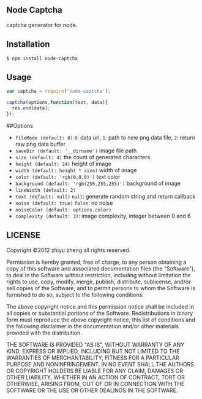 ## Node Captcha

captcha generator for node.

## Installation

	$ npm install node-captcha

## Usage 

```javascript
var captcha = require('node-captcha');

captcha(options,function(text, data){
  res.end(data);
});
```

##Options

* `fileMode (default: 0)` `0`: data url, `1`: path to new png data file, `2`: return raw png data buffer
* `saveDir (default: '__dirname')` image file path
* `size (default: 4)` the count of generated characters
* `height (default: 24)` height of image
* `width (default: height * size)` width of image
* `color (default: 'rgb(0,0,0)')` text color
* `background (default: 'rgb(255,255,255)')` background of image
* `lineWidth (default: 2)` 
* `text (default: null)` `null`: generate random string and return callback
* `noise (default: true)` `false`: no noise
* `noiseColor (default: options.color)`
* `complexity (default: 3)`: image complexity, integer between 0 and 6

## LICENSE

Copyright ©2012 zhiyu zheng all rights reserved.

Permission is hereby granted, free of charge, to any person obtaining a copy of this software and associated documentation files (the "Software"), to deal in the Software without restriction, including without limitation the rights to use, copy, modify, merge, publish, distribute, sublicense, and/or sell copies of the Software, and to permit persons to whom the Software is furnished to do so, subject to the following conditions:

The above copyright notice and this permission notice shall be included in all copies or substantial portions of the Software. Redistributions in binary form must reproduce the above copyright notice, this list of conditions and the following disclaimer in the documentation and/or other materials provided with the distribution.

THE SOFTWARE IS PROVIDED "AS IS", WITHOUT WARRANTY OF ANY KIND, EXPRESS OR IMPLIED, INCLUDING BUT NOT LIMITED TO THE WARRANTIES OF MERCHANTABILITY, FITNESS FOR A PARTICULAR PURPOSE AND NONINFRINGEMENT. IN NO EVENT SHALL THE AUTHORS OR COPYRIGHT HOLDERS BE LIABLE FOR ANY CLAIM, DAMAGES OR OTHER LIABILITY, WHETHER IN AN ACTION OF CONTRACT, TORT OR OTHERWISE, ARISING FROM, OUT OF OR IN CONNECTION WITH THE SOFTWARE OR THE USE OR OTHER DEALINGS IN THE SOFTWARE.
